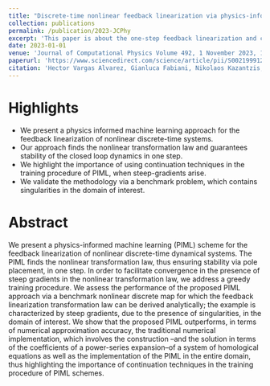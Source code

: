 ```yaml
---
title: "Discrete-time nonlinear feedback linearization via physics-informed machine learning"
collection: publications
permalink: /publication/2023-JCPhy
excerpt: 'This paper is about the one-step feedback linearization and control via PINNs'
date: 2023-01-01
venue: 'Journal of Computational Physics Volume 492, 1 November 2023, 112408'
paperurl: 'https://www.sciencedirect.com/science/article/pii/S002199912300503X'
citation: 'Hector Vargas Alvarez, Gianluca Fabiani, Nikolaos Kazantzis, Constantinos Siettos, Ioannis G. Kevrekidis, Discrete-time nonlinear feedback linearization via physics-informed machine learning, Journal of Computational Physics, Volume 492, 2023, 112408, ISSN 0021-9991, https://doi.org/10.1016/j.jcp.2023.112408.'
---
```


Highlights
======
* We present a physics informed machine learning approach for the feedback linearization of nonlinear discrete-time systems.
* Our approach finds the nonlinear transformation law and guarantees stability of the closed loop dynamics in one step.
* We highlight the importance of using continuation techniques in the training procedure of PIML, when steep-gradients arise.
* We validate the methodology via a benchmark problem, which contains singularities in the domain of interest.

Abstract
======
We present a physics-informed machine learning (PIML) scheme for the feedback linearization of nonlinear discrete-time dynamical systems. The PIML finds the nonlinear transformation law, thus ensuring stability via pole placement, in one step. In order to facilitate convergence in the presence of steep gradients in the nonlinear transformation law, we address a greedy training procedure. We assess the performance of the proposed PIML approach via a benchmark nonlinear discrete map for which the feedback linearization transformation law can be derived analytically; the example is characterized by steep gradients, due to the presence of singularities, in the domain of interest. We show that the proposed PIML outperforms, in terms of numerical approximation accuracy, the traditional numerical implementation, which involves the construction –and the solution in terms of the coefficients of a power-series expansion–of a system of homological equations as well as the implementation of the PIML in the entire domain, thus highlighting the importance of continuation techniques in the training procedure of PIML schemes.
